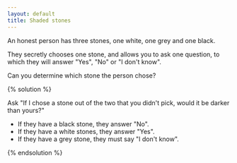```yaml
---
layout: default
title: Shaded stones
---
```


An honest person has three stones, one white, one grey and one black.

They secretly chooses one stone, and allows you to ask one question, to which
they will answer "Yes", "No" or "I don't know".

Can you determine which stone the person chose?

{% solution %}

Ask "If I chose a stone out of the two that you didn't pick, would it be darker
than yours?"

* If they have a black stone, they answer "No".
* If they have a white stones, they answer "Yes".
* If they have a grey stone, they must say "I don't know".

{% endsolution %}
